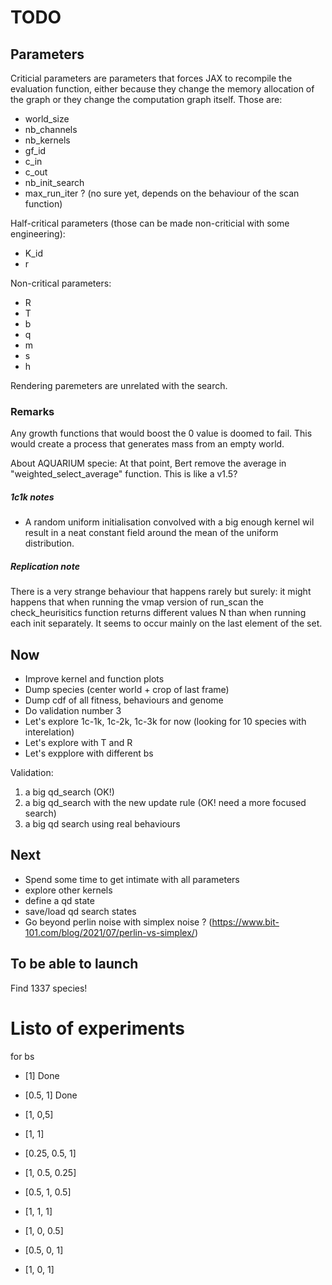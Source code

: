 # TODO 

## Parameters
Criticial parameters are parameters that forces JAX to recompile the evaluation function, either because they change the memory allocation of the graph or they change the computation graph itself. Those are:
- world_size
- nb_channels
- nb_kernels
- gf_id
- c_in
- c_out
- nb_init_search
- max_run_iter ? (no sure yet, depends on the behaviour of the scan function)

Half-critical parameters (those can be made non-criticial with some engineering):
- K_id
- r

Non-critical parameters:
- R
- T
- b
- q
- m
- s
- h

Rendering paremeters are unrelated with the search.

### Remarks
Any growth functions that would boost the 0 value is doomed to fail. This would create a process that generates mass from an empty world.

About AQUARIUM specie: At that point, Bert remove the average in "weighted_select_average" function. This is like a v1.5?

##### 1c1k notes
- A random uniform initialisation convolved with a big enough kernel wil result in a neat constant field around the mean of the uniform distribution.

##### Replication note
There is a very strange behaviour that happens rarely but surely: it might happens that when running the vmap version of run_scan the check_heurisitics function returns different values N than when running each init separately.
It seems to occur mainly on the last element of the set.

## Now
- Improve kernel and function plots
- Dump species (center world + crop of last frame)
- Dump cdf of all fitness, behaviours and genome
- Do validation number 3
- Let's explore 1c-1k, 1c-2k, 1c-3k for now (looking for 10 species with interelation)
- Let's explore with T and R
- Let's expplore with different bs

Validation:
1. a big qd_search (OK!)
2. a big qd_search with the new update rule (OK! need a more focused search)
3. a big qd search using real behaviours

## Next
- Spend some time to get intimate with all parameters
- explore other kernels
- define a qd state
- save/load qd search states
-  Go beyond perlin noise with simplex noise ? (https://www.bit-101.com/blog/2021/07/perlin-vs-simplex/)

## To be able to launch
Find 1337 species!

# Listo of experiments
for bs
- [1] Done

- [0.5, 1] Done
- [1, 0,5]
- [1, 1]

- [0.25, 0.5, 1]
- [1, 0.5, 0.25]
- [0.5, 1, 0.5]
- [1, 1, 1]

- [1, 0, 0.5]
- [0.5, 0, 1]
- [1, 0, 1]
